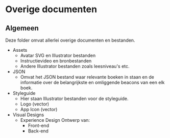 # Overige documenten
## Algemeen

Deze folder omvat allerlei overige documenten en bestanden.

* Assets
    * Avatar SVG en Illustrator bestanden
    * Instructievideo en bronbestanden
    * Andere Illustrator bestanden zoals leesniveau's etc.
* JSON
    * Omvat het JSON bestand waar relevante boeken in staan en de informatie over de belangrijkste en omliggende beacons van een elk boek.
* Styleguide
    * Hier staan Illustrator bestanden voor de styleguide.
    * Logo (vector)
    * App Icon (vector)
* Visual Designs
    * Experience Design Ontwerp van:
        * Front-end
        * Back-end